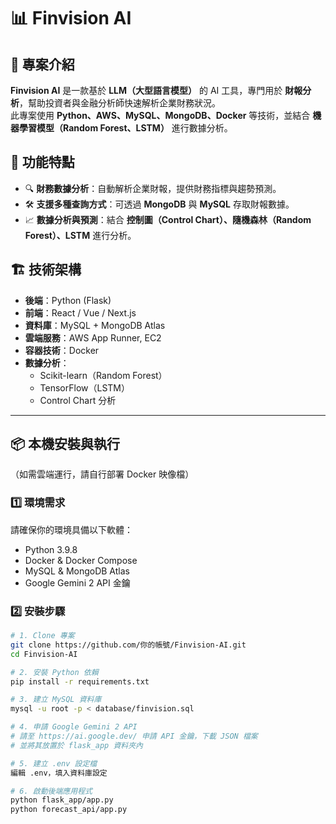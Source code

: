 # 📊 Finvision AI

## 📖 專案介紹
**Finvision AI** 是一款基於 **LLM（大型語言模型）** 的 AI 工具，專門用於 **財報分析**，幫助投資者與金融分析師快速解析企業財務狀況。  
此專案使用 **Python、AWS、MySQL、MongoDB、Docker** 等技術，並結合 **機器學習模型（Random Forest、LSTM）** 進行數據分析。

## 🚀 功能特點
- 🔍 **財務數據分析**：自動解析企業財報，提供財務指標與趨勢預測。
- 🛠 **支援多種查詢方式**：可透過 **MongoDB** 與 **MySQL** 存取財報數據。
- 📈 **數據分析與預測**：結合 **控制圖（Control Chart）、隨機森林（Random Forest）、LSTM** 進行分析。

## 🏗️ 技術架構
- **後端**：Python (Flask)
- **前端**：React / Vue / Next.js
- **資料庫**：MySQL + MongoDB Atlas
- **雲端服務**：AWS App Runner, EC2
- **容器技術**：Docker
- **數據分析**：
  - Scikit-learn（Random Forest）
  - TensorFlow（LSTM）
  - Control Chart 分析

---

## 📦 本機安裝與執行  
（如需雲端運行，請自行部署 Docker 映像檔）

### 1️⃣ **環境需求**
請確保你的環境具備以下軟體：
- Python 3.9.8
- Docker & Docker Compose
- MySQL & MongoDB Atlas
- Google Gemini 2 API 金鑰

### 2️⃣ **安裝步驟**
```bash
# 1. Clone 專案
git clone https://github.com/你的帳號/Finvision-AI.git
cd Finvision-AI

# 2. 安裝 Python 依賴
pip install -r requirements.txt

# 3. 建立 MySQL 資料庫
mysql -u root -p < database/finvision.sql

# 4. 申請 Google Gemini 2 API
# 請至 https://ai.google.dev/ 申請 API 金鑰，下載 JSON 檔案
# 並將其放置於 flask_app 資料夾內

# 5. 建立 .env 設定檔
編輯 .env，填入資料庫設定

# 6. 啟動後端應用程式
python flask_app/app.py
python forecast_api/app.py
